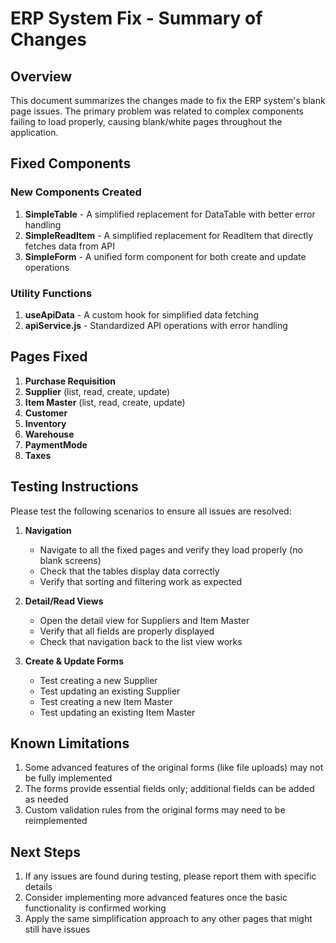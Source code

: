# ERP System Fix - Summary of Changes

## Overview
This document summarizes the changes made to fix the ERP system's blank page issues. The primary problem was related to complex components failing to load properly, causing blank/white pages throughout the application.

## Fixed Components

### New Components Created
1. **SimpleTable** - A simplified replacement for DataTable with better error handling
2. **SimpleReadItem** - A simplified replacement for ReadItem that directly fetches data from API
3. **SimpleForm** - A unified form component for both create and update operations

### Utility Functions
1. **useApiData** - A custom hook for simplified data fetching
2. **apiService.js** - Standardized API operations with error handling

## Pages Fixed
1. **Purchase Requisition**
2. **Supplier** (list, read, create, update)
3. **Item Master** (list, read, create, update)
4. **Customer**
5. **Inventory**
6. **Warehouse**
7. **PaymentMode**
8. **Taxes**

## Testing Instructions

Please test the following scenarios to ensure all issues are resolved:

1. **Navigation**
   - Navigate to all the fixed pages and verify they load properly (no blank screens)
   - Check that the tables display data correctly
   - Verify that sorting and filtering work as expected

2. **Detail/Read Views**
   - Open the detail view for Suppliers and Item Master
   - Verify that all fields are properly displayed
   - Check that navigation back to the list view works

3. **Create & Update Forms**
   - Test creating a new Supplier
   - Test updating an existing Supplier
   - Test creating a new Item Master
   - Test updating an existing Item Master

## Known Limitations

1. Some advanced features of the original forms (like file uploads) may not be fully implemented
2. The forms provide essential fields only; additional fields can be added as needed
3. Custom validation rules from the original forms may need to be reimplemented

## Next Steps

1. If any issues are found during testing, please report them with specific details
2. Consider implementing more advanced features once the basic functionality is confirmed working
3. Apply the same simplification approach to any other pages that might still have issues

